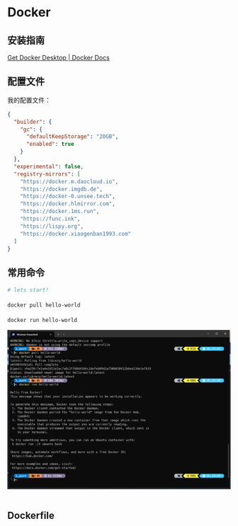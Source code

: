 # Docker

## 安装指南

[Get Docker Desktop | Docker Docs](https://docs.docker.com/get-started/introduction/get-docker-desktop/)

## 配置文件

我的配置文件：

```json
{
  "builder": {
    "gc": {
      "defaultKeepStorage": "20GB",
      "enabled": true
    }
  },
  "experimental": false,
  "registry-mirrors": [
    "https://docker.m.daocloud.io",
    "https://docker.imgdb.de",
    "https://docker-0.unsee.tech",
    "https://docker.hlmirror.com",
    "https://docker.1ms.run",
    "https://func.ink",
    "https://lispy.org",
    "https://docker.xiaogenban1993.com"
  ]
}
```

## 常用命令

```bash
# lets start!

docker pull hello-world

docker run hello-world
```

![](./images/hello.jpg)

```bash


```



## Dockerfile

